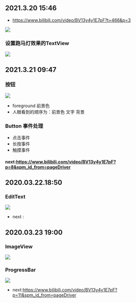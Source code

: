 ## 2021.3.20 15:46
* https://www.bilibili.com/video/BV13y4y1E7pF?t=466&p=3

![](http://qq9fm2ilx.hd-bkt.clouddn.com/images/笔记/1616231483377.png)

### 设置跑马灯效果的TextView
![](http://qq9fm2ilx.hd-bkt.clouddn.com/images/笔记/1616231681850.png)

## 2021.3.21 09:47
### 按钮
![](http://qq9fm2ilx.hd-bkt.clouddn.com/images/笔记/1616291261659.png)

* foreground 前景色
* 人眼看到的顺序为：前景色  文字  背景

### Button 事件处理
* 点击事件
* 长按事件
* 触摸事件

#### next:https://www.bilibili.com/video/BV13y4y1E7pF?p=8&spm_id_from=pageDriver

## 2020.03.22.18:50
### EditText
![](http://qq9fm2ilx.hd-bkt.clouddn.com/images/笔记/1616410236022.png)

* next : 

## 2020.03.23 19:00
### ImageView
![](http://qq9fm2ilx.hd-bkt.clouddn.com/images/笔记/1616497267506.png)
### ProgressBar
![](http://qq9fm2ilx.hd-bkt.clouddn.com/images/笔记/1616498549114.png)

* next:https://www.bilibili.com/video/BV13y4y1E7pF?p=11&spm_id_from=pageDriver



